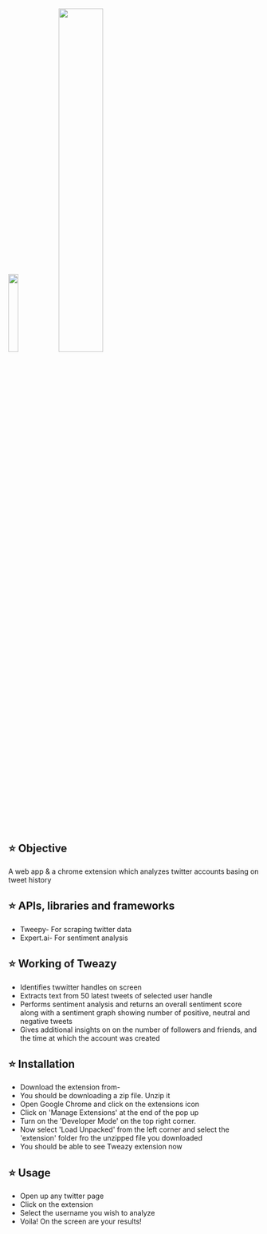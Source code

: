 # <img width="20%" src="https://user-images.githubusercontent.com/54776537/109198721-90b4de80-77c4-11eb-90e0-4b3de72e2016.gif"><img width="42%" src="https://user-images.githubusercontent.com/54776537/109186732-3feab900-77b7-11eb-8cf3-029ccc375cdb.png">


## :star: Objective

A web app & a chrome extension which analyzes twitter accounts basing on tweet history

## :star: APIs, libraries and frameworks
- Tweepy- For scraping twitter data
- Expert.ai- For sentiment analysis

## :star: Working of Tweazy
- Identifies twwitter handles on screen
- Extracts text from 50 latest tweets of selected user handle
- Performs sentiment analysis and returns an overall sentiment score along with a sentiment graph showing number of positive, neutral and negative tweets
- Gives additional insights on on the number of followers and friends, and the time at which the account was created

## :star: Installation
- Download the extension from- 
- You should be downloading a zip file. Unzip it
- Open Google Chrome and click on the extensions icon
- Click on 'Manage Extensions' at the end of the pop up
- Turn on the 'Developer Mode' on the top right corner.
- Now select 'Load Unpacked' from the left corner and select the 'extension' folder fro the unzipped file you downloaded
- You should be able to see Tweazy extension now

## :star: Usage
- Open up any twitter page
- Click on the extension
- Select the username you wish to analyze
- Voila! On the screen are your results!
